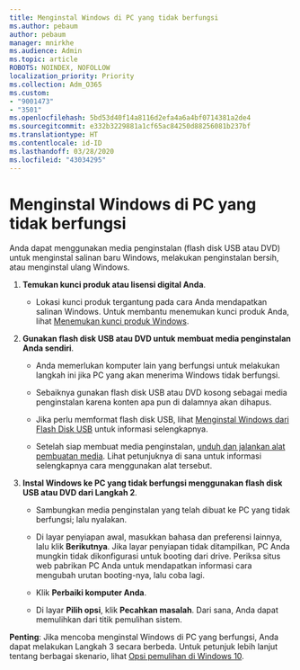 ```yaml
---
title: Menginstal Windows di PC yang tidak berfungsi
ms.author: pebaum
author: pebaum
manager: mnirkhe
ms.audience: Admin
ms.topic: article
ROBOTS: NOINDEX, NOFOLLOW
localization_priority: Priority
ms.collection: Adm_O365
ms.custom:
- "9001473"
- "3501"
ms.openlocfilehash: 5bd53d40f14a8116d2efa4a6a4bf0714381a2de4
ms.sourcegitcommit: e332b3229881a1cf65ac84250d88256081b237bf
ms.translationtype: HT
ms.contentlocale: id-ID
ms.lasthandoff: 03/28/2020
ms.locfileid: "43034295"
---
```

# <a name="install-windows-on-a-nonfunctional-pc"></a>Menginstal Windows di PC yang tidak berfungsi

Anda dapat menggunakan media penginstalan (flash disk USB atau DVD) untuk menginstal salinan baru Windows, melakukan penginstalan bersih, atau menginstal ulang Windows.

1. **Temukan kunci produk atau lisensi digital Anda**.

    - Lokasi kunci produk tergantung pada cara Anda mendapatkan salinan Windows. Untuk membantu menemukan kunci produk Anda, lihat [Menemukan kunci produk Windows](https://support.microsoft.com/help/10749/windows-10-find-product-key). 

2. **Gunakan flash disk USB atau DVD untuk membuat media penginstalan Anda sendiri**.

    - Anda memerlukan komputer lain yang berfungsi untuk melakukan langkah ini jika PC yang akan menerima Windows tidak berfungsi.

    - Sebaiknya gunakan flash disk USB atau DVD kosong sebagai media penginstalan karena konten apa pun di dalamnya akan dihapus.

    - Jika perlu memformat flash disk USB, lihat [Menginstal Windows dari Flash Disk USB](https://docs.microsoft.com/windows-hardware/manufacture/desktop/install-windows-from-a-usb-flash-drive) untuk informasi selengkapnya.

    - Setelah siap membuat media penginstalan, [unduh dan jalankan alat pembuatan media](https://www.microsoft.com/software-download/windows10). Lihat petunjuknya di sana untuk informasi selengkapnya cara menggunakan alat tersebut.

3. **Instal Windows ke PC yang tidak berfungsi menggunakan flash disk USB atau DVD dari Langkah 2**.

    - Sambungkan media penginstalan yang telah dibuat ke PC yang tidak berfungsi; lalu nyalakan.

    - Di layar penyiapan awal, masukkan bahasa dan preferensi lainnya, lalu klik **Berikutnya**. Jika layar penyiapan tidak ditampilkan, PC Anda mungkin tidak dikonfigurasi untuk booting dari drive. Periksa situs web pabrikan PC Anda untuk mendapatkan informasi cara mengubah urutan booting-nya, lalu coba lagi.

    - Klik **Perbaiki komputer Anda**.

    - Di layar **Pilih opsi**, klik **Pecahkan masalah**. Dari sana, Anda dapat memulihkan dari titik pemulihan sistem.

**Penting**: Jika mencoba menginstal Windows di PC yang berfungsi, Anda dapat melakukan Langkah 3 secara berbeda. Untuk petunjuk lebih lanjut tentang berbagai skenario, lihat [Opsi pemulihan di Windows 10](https://support.microsoft.com/help/12415/windows-10-recovery-options).
